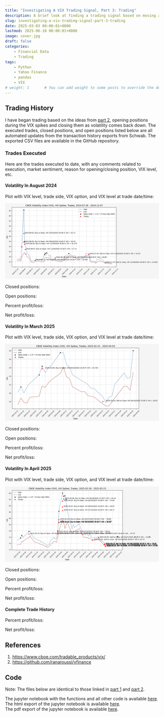 ```yaml
---
title: "Investigating A VIX Trading Signal, Part 3: Trading"
description: A brief look at finding a trading signal based on moving averages of the VIX.
slug: investigating-a-vix-trading-signal-part-3-trading
date: 2025-03-03 00:00:01+0000
lastmod: 2025-06-10 00:00:01+0000
image: cover.jpg
draft: false
categories:
    - Financial Data
    - Trading
tags:
    - Python
    - Yahoo Finance
    - pandas
    - VIX
# weight: 1       # You can add weight to some posts to override the default sorting (date descending)
---
```


## Trading History

I have began trading based on the ideas from [part 2](/2025/03/02/investigating-a-vix-trading-signal-part-2-finding-a-signal/), opening positions during the VIX spikes and closing them as volatility comes back down. The executed trades, closed positions, and open positions listed below are all automated updates from the transaction history exports from Schwab. The exported CSV files are available in the GitHub repository.

### Trades Executed

Here are the trades executed to date, with any comments related to execution, market sentiment, reason for opening/closing position, VIX level, etc.

<!-- INSERT_10_Trades_Executed_HERE -->

#### Volatility In August 2024

Plot with VIX level, trade side, VIX option, and VIX level at trade date/time:

![VIX Level, Trades](11_VIX_Spike_Trades_2024-07-26_2024-12-07.png)

Closed positions:

<!-- INSERT_11_Closed_Positions_2024-09-18_2024-12-18_2024-08-05_2024-11-27_HERE -->

Open positions:

<!-- INSERT_11_Open_Positions_2024-09-18_2024-12-18_2024-08-05_2024-11-27_HERE -->

Percent profit/loss: <!-- INSERT_11_Percent_PnL_2024-09-18_2024-12-18_2024-08-05_2024-11-27_HERE -->

Net profit/loss: <!-- INSERT_11_PnL_2024-09-18_2024-12-18_2024-08-05_2024-11-27_HERE -->

#### Volatility In March 2025

Plot with VIX level, trade side, VIX option, and VIX level at trade date/time:

![VIX Level, Trades](12_VIX_Spike_Trades_2025-02-22_2025-04-03.png)

Closed positions:

<!-- INSERT_12_Closed_Positions_2025-04-16_2025-04-16_2025-03-04_2025-03-24_HERE -->

Open positions:

<!-- INSERT_12_Open_Positions_2025-04-16_2025-04-16_2025-03-04_2025-03-24_HERE -->

Percent profit/loss: <!-- INSERT_12_Percent_PnL_2025-04-16_2025-04-16_2025-03-04_2025-03-24_HERE -->

Net profit/loss: <!-- INSERT_12_PnL_2025-04-16_2025-04-16_2025-03-04_2025-03-24_HERE -->

#### Volatility In April 2025

Plot with VIX level, trade side, VIX option, and VIX level at trade date/time:

![VIX Level, Trades](13_VIX_Spike_Trades_2025-02-28_2025-05-23.png)

Closed positions:

<!-- INSERT_13_Closed_Positions_2025-05-21_2025-08-20_2025-03-10_2025-05-13_HERE -->

Open positions:

<!-- INSERT_13_Open_Positions_2025-05-21_2025-08-20_2025-03-10_2025-05-13_HERE -->

Percent profit/loss: <!-- INSERT_13_Percent_PnL_2025-05-21_2025-08-20_2025-03-10_2025-05-13_HERE -->

Net profit/loss: <!-- INSERT_13_PnL_2025-05-21_2025-08-20_2025-03-10_2025-05-13_HERE -->

#### Complete Trade History

Percent profit/loss: <!-- INSERT_14_Percent_PnL_None_None_None_None_HERE -->

Net profit/loss: <!-- INSERT_14_PnL_None_None_None_None_HERE -->

## References

1. https://www.cboe.com/tradable_products/vix/
2. https://github.com/ranaroussi/yfinance

## Code

Note: The files below are identical to those linked in [part 1](/2025/03/01/investigating-a-vix-trading-signal-part-1-vix-and-vvix/) and [part 2](/2025/03/02/investigating-a-vix-trading-signal-part-2-finding-a-signal/).

The jupyter notebook with the functions and all other code is available [here](investigating-a-vix-trading-signal-part-3-trading.ipynb).</br>
The html export of the jupyter notebook is available [here](investigating-a-vix-trading-signal-part-3-trading.html).</br>
The pdf export of the jupyter notebook is available [here](investigating-a-vix-trading-signal-part-3-trading.pdf).
